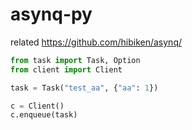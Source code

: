 # asynq-py

related https://github.com/hibiken/asynq/

```python
from task import Task, Option
from client import Client

task = Task("test_aa", {"aa": 1})

c = Client()
c.enqueue(task)
```
